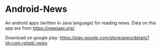 # Android-News
An android apps (written in Java language) for reading news. Data on this app are from https://newsapi.org/.

Download on google play: https://play.google.com/store/apps/details?id=com.rplgdc.news
